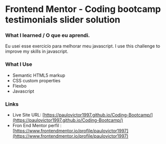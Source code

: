 # Frontend Mentor - Coding bootcamp testimonials slider solution

### What I learned / O que eu aprendi.
Eu usei esse exercicío para melhorar meu javascript.
I use this challenge to improve my skills in javascript.

### What I Use
- Semantic HTML5 markup
- CSS custom properties
- Flexbo
- Javascript

### Links
- Live Site URL: [https://paulovictor1997.github.io/Coding-Bootcamp/](https://paulovictor1997.github.io/Coding-Bootcamp/)
- Fron End Mentor perfil : [https://www.frontendmentor.io/profile/paulovictor1997](https://www.frontendmentor.io/profile/paulovictor1997)


